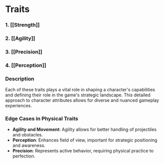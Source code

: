 # Traits

### 1. [[Strength]]
### 2. [[Agility]]
### 3. [[Precision]]
### 4. [[Perception]]

### Description
Each of these traits plays a vital role in shaping a character's capabilities and defining their role in the game's strategic landscape. This detailed approach to character attributes allows for diverse and nuanced gameplay experiences.

### Edge Cases in Physical Traits
- **Agility and Movement**: Agility allows for better handling of projectiles and obstacles.
- **Perception**: Enhances field of view, important for strategic positioning and awareness.
- **Precision**: Represents active behavior, requiring physical practice to perfection.